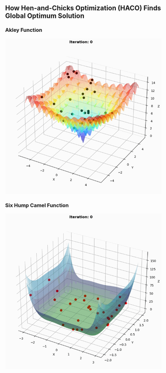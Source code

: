 ## How Hen-and-Chicks Optimization (HACO) Finds Global Optimum Solution

### Akley Function
![Akley function](animation/Akley_function.gif)

### Six Hump Camel Function
![camel function](animation/Six_hump_camel_function.gif)
